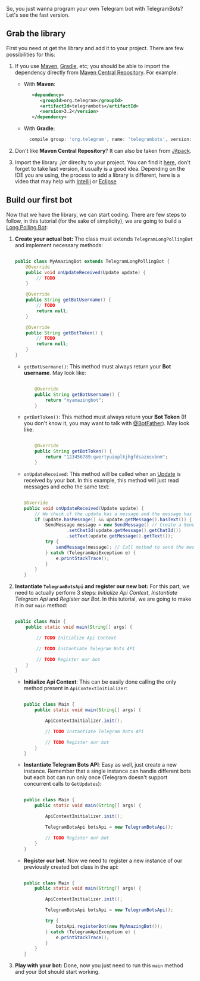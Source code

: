 So, you just wanna program your own Telegram bot with TelegramBots? Let's see the fast version.

## Grab the library
First you need ot get the library and add it to your project. There are few possibilities for this:

1. If you use [Maven](https://maven.apache.org/), [Gradle](https://gradle.org/), etc; you should be able to import the dependency directly from [Maven Central Repository](http://mvnrepository.com/artifact/org.telegram/telegrambots). For example:

    * With **Maven**:
    
        ```xml
           <dependency>
              <groupId>org.telegram</groupId>
              <artifactId>telegrambots</artifactId>
              <version>3.2</version>
           </dependency>
        ```
    * With **Gradle**:
    
        ```groovy
          compile group: 'org.telegram', name: 'telegrambots', version: '3.2'
        ```
 
2. Don't like **Maven Central Repository**? It can also be taken from [Jitpack](https://jitpack.io/#rubenlagus/TelegramBots).
3. Import the library *.jar* direclty to your project. You can find it [here](https://github.com/rubenlagus/TelegramBots/releases), don't forget to take last version, it usually is a good idea. Depending on the IDE you are using, the process to add a library is different, here is a video that may help with [Intellij](https://www.youtube.com/watch?v=NZaH4tjwMYg) or [Eclipse](https://www.youtube.com/watch?v=VWnfHkBgO1I)


## Build our first bot
Now that we have the library, we can start coding. There are few steps to follow, in this tutorial (for the sake of simplicity), we are going to build a [Long Polling Bot](http://en.wikipedia.org/wiki/Push_technology#Long_polling):

1. **Create your actual bot:**
    The class must extends `TelegramLongPollingBot` and implement necessary methods:

    ```java

    public class MyAmazingBot extends TelegramLongPollingBot {
        @Override
        public void onUpdateReceived(Update update) {
            // TODO
        }

        @Override
        public String getBotUsername() {
            // TODO
            return null;
        }

        @Override
        public String getBotToken() {
            // TODO
            return null;
        }
    }

    ```

    * `getBotUsermane()`:  This method must always return your **Bot username**. May look like:


        ```java

            @Override
            public String getBotUsername() {
                return "myamazingbot";
            }

        ```

    * `getBotToken()`: This method must always return your **Bot Token** (If you don't know it, you may want to talk with [@BotFather](https://telegram.me/BotFather)). May look like:

        ```java

            @Override
            public String getBotToken() {
                return "123456789:qwertyuioplkjhgfdsazxcvbnm";
            }

        ```

    * `onUpdateReceived`: This method will be called when an [Update](https://core.telegram.org/bots/api#update) is received by your bot. In this example, this method will just read messages and echo the same text:

        ```java

        @Override
        public void onUpdateReceived(Update update) {
            // We check if the update has a message and the message has text
            if (update.hasMessage() && update.getMessage().hasText()) {
                SendMessage message = new SendMessage() // Create a SendMessage object with mandatory fields
                        .setChatId(update.getMessage().getChatId())
                        .setText(update.getMessage().getText());
                try {
                    sendMessage(message); // Call method to send the message
                } catch (TelegramApiException e) {
                    e.printStackTrace();
                }
            }
        }

        ```

2. **Instantiate `TelegramBotsApi` and register our new bot:**
    For this part, we need to actually perform 3 steps: _Initialize Api Context_, _Instantiate Telegram Api_ and _Register our Bot_. In this tutorial, we are going to make it in our `main` method:

    ```java

    public class Main {
        public static void main(String[] args) {

            // TODO Initialize Api Context

            // TODO Instantiate Telegram Bots API

            // TODO Register our bot
        }
    }

    ```

    * **Initialize Api Context**: This can be easily done calling the only method present in `ApiContextInitializer`:

        ```java

        public class Main {
            public static void main(String[] args) {

                ApiContextInitializer.init();

                // TODO Instantiate Telegram Bots API

                // TODO Register our bot
            }
        }

        ```

    * **Instantiate Telegram Bots API**: Easy as well, just create a new instance. Remember that a single instance can handle different bots but each bot can run only once (Telegram doesn't support concurrent calls to `GetUpdates`):

        ```java

        public class Main {
            public static void main(String[] args) {

                ApiContextInitializer.init();

                TelegramBotsApi botsApi = new TelegramBotsApi();

                // TODO Register our bot
            }
        }

        ```

    * **Register our bot**: Now we need to register a new instance of our previously created bot class in the api:

        ```java

        public class Main {
            public static void main(String[] args) {

                ApiContextInitializer.init();

                TelegramBotsApi botsApi = new TelegramBotsApi();

                try {
                    botsApi.registerBot(new MyAmazingBot());
                } catch (TelegramApiException e) {
                    e.printStackTrace();
                }
            }
        }

        ```

3. **Play with your bot:**
    Done, now you just need to run this `main` method and your Bot should start working.